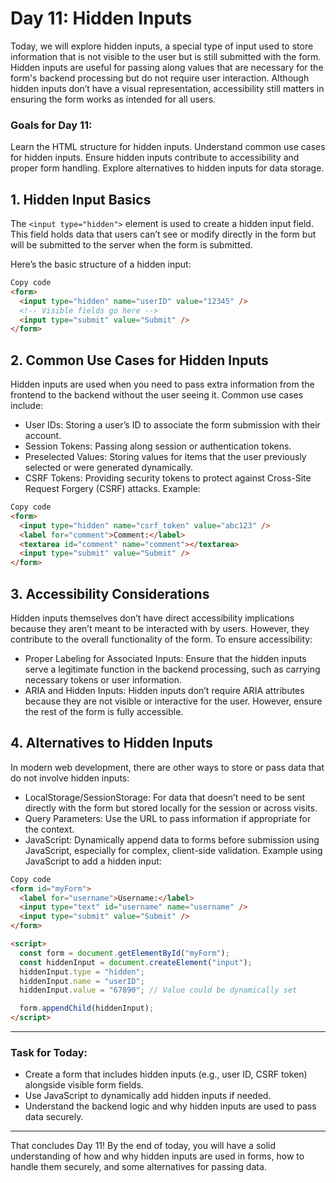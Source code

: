 # Day 11: Hidden Inputs

Today, we will explore hidden inputs, a special type of input used to store information that is not visible to the user but is still submitted with the form. Hidden inputs are useful for passing along values that are necessary for the form's backend processing but do not require user interaction. Although hidden inputs don’t have a visual representation, accessibility still matters in ensuring the form works as intended for all users.

### Goals for Day 11:

Learn the HTML structure for hidden inputs.
Understand common use cases for hidden inputs.
Ensure hidden inputs contribute to accessibility and proper form handling.
Explore alternatives to hidden inputs for data storage.

## 1. Hidden Input Basics

The `<input type="hidden">` element is used to create a hidden input field. This field holds data that users can’t see or modify directly in the form but will be submitted to the server when the form is submitted.

Here’s the basic structure of a hidden input:

```html
Copy code
<form>
  <input type="hidden" name="userID" value="12345" />
  <!-- Visible fields go here -->
  <input type="submit" value="Submit" />
</form>
```

## 2. Common Use Cases for Hidden Inputs

Hidden inputs are used when you need to pass extra information from the frontend to the backend without the user seeing it. Common use cases include:

- User IDs: Storing a user’s ID to associate the form submission with their account.
- Session Tokens: Passing along session or authentication tokens.
- Preselected Values: Storing values for items that the user previously selected or were generated dynamically.
- CSRF Tokens: Providing security tokens to protect against Cross-Site Request Forgery (CSRF) attacks.
  Example:

```html
Copy code
<form>
  <input type="hidden" name="csrf_token" value="abc123" />
  <label for="comment">Comment:</label>
  <textarea id="comment" name="comment"></textarea>
  <input type="submit" value="Submit" />
</form>
```

## 3. Accessibility Considerations

Hidden inputs themselves don’t have direct accessibility implications because they aren’t meant to be interacted with by users. However, they contribute to the overall functionality of the form. To ensure accessibility:

- Proper Labeling for Associated Inputs: Ensure that the hidden inputs serve a legitimate function in the backend processing, such as carrying necessary tokens or user information.
- ARIA and Hidden Inputs: Hidden inputs don’t require ARIA attributes because they are not visible or interactive for the user. However, ensure the rest of the form is fully accessible.

## 4. Alternatives to Hidden Inputs

In modern web development, there are other ways to store or pass data that do not involve hidden inputs:

- LocalStorage/SessionStorage: For data that doesn’t need to be sent directly with the form but stored locally for the session or across visits.
- Query Parameters: Use the URL to pass information if appropriate for the context.
- JavaScript: Dynamically append data to forms before submission using JavaScript, especially for complex, client-side validation.
  Example using JavaScript to add a hidden input:

```html
Copy code
<form id="myForm">
  <label for="username">Username:</label>
  <input type="text" id="username" name="username" />
  <input type="submit" value="Submit" />
</form>

<script>
  const form = document.getElementById("myForm");
  const hiddenInput = document.createElement("input");
  hiddenInput.type = "hidden";
  hiddenInput.name = "userID";
  hiddenInput.value = "67890"; // Value could be dynamically set

  form.appendChild(hiddenInput);
</script>
```

---

### Task for Today:

- Create a form that includes hidden inputs (e.g., user ID, CSRF token) alongside visible form fields.
- Use JavaScript to dynamically add hidden inputs if needed.
- Understand the backend logic and why hidden inputs are used to pass data securely.

---

That concludes Day 11! By the end of today, you will have a solid understanding of how and why hidden inputs are used in forms, how to handle them securely, and some alternatives for passing data.
